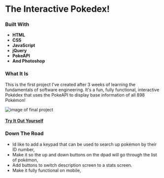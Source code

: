 # The Interactive Pokedex!

### Built With
- **HTML**
- **CSS**
- **JavaScript**
- **jQuery**
- **PokeAPI**
- **And Photoshop**

### What It Is
This is the first project I've created after 3 weeks of learning the fundamentals of software engineering. It's a fun, fully functional, interactive Pokédex that uses the PokeAPI to display base information of all 898 Pokémon!

![image of final project](https://lh3.googleusercontent.com/mDzgBgT8dh5kCFwP16gUbrvrRF9byrp84GpHvt6NHHIWxSXtC_jyWNERPLEcxknzokcp6ylyNr3ckVdOn_S6LagLw3lxqBQZ280LG0-qPFuaRkCr19vhjdjpagr2j1PBvADvxUEh=w2400)

#### [Try It Out Yourself](https://interactive-pokedex.netlify.app/)

### Down The Road
- Id like to add a keypad that can be used to search up pokémon by their ID number,
- Make it so the up and down buttons on the dpad will go through the list of pokémon,
- Add buttons to switch description screen to a stats screen.
- Make it fully functional on mobile,
